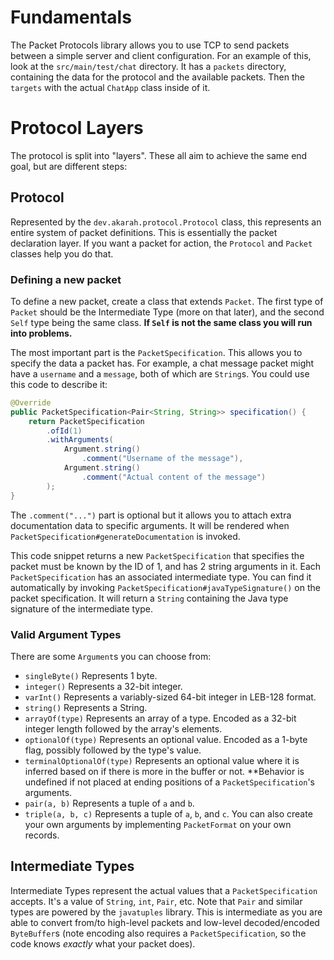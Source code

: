 # Fundamentals
The Packet Protocols library allows you to use TCP to send packets between a simple server and client configuration.
For an example of this, look at the `src/main/test/chat` directory. It has a `packets` directory, containing the data
for the protocol and the available packets. Then the `targets` with the actual `ChatApp` class inside of it.

# Protocol Layers
The protocol is split into "layers". These all aim to achieve the same end goal, but are different steps:

## Protocol
Represented by the `dev.akarah.protocol.Protocol` class, this represents an entire system of packet
definitions. This is essentially the packet declaration layer. If you want a packet for action, the `Protocol` and
`Packet` classes help you do that.

### Defining a new packet
To define a new packet, create a class that extends `Packet`. The first type of `Packet` should be the Intermediate
Type (more on
that later), and the second `Self` type being the same class. **If `Self` is not the same class you will run into
problems.**

The most important part is the `PacketSpecification`. This allows you to specify the data a packet has. For example,
a chat message packet might have a `username` and a `message`, both of which are `String`s. You could use this code
to describe it:

```java
@Override
public PacketSpecification<Pair<String, String>> specification() {
    return PacketSpecification
        .ofId(1)
        .withArguments(
            Argument.string()
                .comment("Username of the message"),
            Argument.string()
                .comment("Actual content of the message")
        );
}
```

The `.comment("...")` part is optional but it allows you to attach extra documentation data to specific arguments.
It will be rendered when `PacketSpecification#generateDocumentation` is invoked.

This code snippet returns a new `PacketSpecification` that specifies the packet must be known by the ID of 1, and
has 2 string arguments in it. Each `PacketSpecification` has an associated intermediate type. You can find it
automatically by invoking `PacketSpecification#javaTypeSignature()` on the packet specification. It will return a `String`
containing the Java type signature of the intermediate type.

### Valid Argument Types
There are some `Argument`s you can choose from:
- `singleByte()` Represents 1 byte.
- `integer()` Represents a 32-bit integer.
- `varInt()` Represents a variably-sized 64-bit integer in LEB-128 format.
- `string()` Represents a String.
- `arrayOf(type)` Represents an array of a type. Encoded as a 32-bit integer length followed by the array's elements.
- `optionalOf(type)` Represents an optional value. Encoded as a 1-byte flag, possibly followed by the type's value.
- `terminalOptionalOf(type)` Represents an optional value where it is inferred based on if there is more in the buffer
or not. **Behavior is undefined if not placed at ending positions of a `PacketSpecification`'s arguments.
- `pair(a, b)` Represents a tuple of `a` and `b`.
- `triple(a, b, c)` Represents a tuple of `a`, `b`, and `c`.
You can also create your own arguments by implementing `PacketFormat` on your own records.

## Intermediate Types
Intermediate Types represent the actual values that a `PacketSpecification` accepts. It's a value of `String`, `int`,
`Pair`, etc. Note that `Pair` and similar types are powered by the `javatuples` library. This is intermediate as you
are able to convert from/to high-level packets and low-level decoded/encoded `ByteBuffer`s (note encoding also requires
a `PacketSpecification`, so the code knows *exactly* what your packet does).